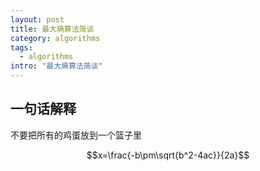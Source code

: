 ```yaml
---
layout: post
title: 最大熵算法简谈
category: algorithms
tags:
  - algorithms
intro: "最大熵算法简谈"
---
```


## 一句话解释
不要把所有的鸡蛋放到一个篮子里

$$x=\frac{-b\pm\sqrt{b^2-4ac}}{2a}$$




<script type="text/javascript" src="http://cdn.mathjax.org/mathjax/latest/MathJax.js?config=default"></script>
